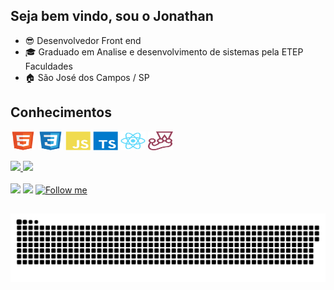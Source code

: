 ## Seja bem vindo, sou o Jonathan
- 😎 Desenvolvedor Front end
- 🎓 Graduado em Analise e desenvolvimento de sistemas pela ETEP Faculdades
- 🏠 São José dos Campos / SP

## Conhecimentos
<div style="display: inline_block">
  <img align="center" alt="HTML" height="30" width="40" src="https://raw.githubusercontent.com/devicons/devicon/master/icons/html5/html5-original.svg">
  <img align="center" alt="CSS" height="30" width="40" src="https://raw.githubusercontent.com/devicons/devicon/master/icons/css3/css3-original.svg">
  <img align="center" alt="JS" height="30" width="40" src="https://raw.githubusercontent.com/devicons/devicon/master/icons/javascript/javascript-plain.svg">
  <img align="center" alt="TS" height="30" width="40" src="https://raw.githubusercontent.com/devicons/devicon/master/icons/typescript/typescript-plain.svg">
  <img align="center" alt="React" height="30" width="40" src="https://raw.githubusercontent.com/devicons/devicon/master/icons/react/react-original.svg">
  <img align="center" alt="Jest" height="30" width="40" src="https://raw.githubusercontent.com/devicons/devicon/master/icons/jest/jest-plain.svg">
</div>
<br />
<div>
  <a href="https://github.com/jonlima208">
  <img height="150em" src="https://github-readme-stats.vercel.app/api?username=jonlima2018&show_icons=true&theme=material-palenight&include_all_commits=true&count_private=true&icon_color=c792ea&custom_title=Jonathan%20Martins%20de%20Lima"/>
  <img height="150em" src="https://github-readme-stats.vercel.app/api/top-langs/?username=jonlima2018&layout=compact&langs_count=7&theme=material-palenight"/>
    </a>
</div>
 <br />
 <div> 
  <a href="https://www.linkedin.com/in/jonlima/" target="_blank"><img src="https://img.shields.io/badge/-LinkedIn-%230077B5?style=for-the-badge&logo=linkedin&logoColor=white" target="_blank"></a>
  <a href = "mailto:jonathan_martins_lima@yahoo.com.br"><img src="https://img.shields.io/badge/-Email-%23333?style=for-the-badge&logo=yahoo&logoColor=white" target="_blank"></a>
  <a href="https://github.com/jonlima2018">
    <img src="https://img.shields.io/github/followers/jonlima2018?label=follow&style=social" height="28" title="Follow me" /> 
  </a>
</div>

##
![Snake animation](https://github.com/jonlima2018/jonlima2018/blob/output/github-contribution-grid-snake.svg)


